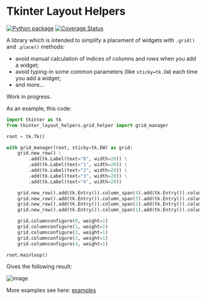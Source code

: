 # Tkinter Layout Helpers

[![Python package](https://github.com/insolor/tkinter_layout_helpers/actions/workflows/python-tests.yml/badge.svg)](https://github.com/insolor/tkinter_layout_helpers/actions/workflows/python-tests.yml)
[![Coverage Status](https://coveralls.io/repos/github/insolor/tkinter_layout_helpers/badge.svg?branch=master)](https://coveralls.io/github/insolor/tkinter_layout_helpers?branch=master)

A library which is intended to simplify a placement of widgets with `.grid()` and `.place()` methods:

- avoid manual calculation of indices of columns and rows when you add a widget;
- avoid typing-in some common parameters (like `sticky=tk.EW`) each time you add a widget;
- and more...

Work in progress.

As an example, this code:

```python
import tkinter as tk
from tkinter_layout_helpers.grid_helper import grid_manager

root = tk.Tk()

with grid_manager(root, sticky=tk.EW) as grid:
    grid.new_row() \
        .add(tk.Label(text="0", width=20)) \
        .add(tk.Label(text="1", width=20)) \
        .add(tk.Label(text="2", width=20)) \
        .add(tk.Label(text="3", width=20)) \
        .add(tk.Label(text="4", width=20))

    grid.new_row().add(tk.Entry()).column_span(4).add(tk.Entry()).column_span(1)
    grid.new_row().add(tk.Entry()).column_span(3).add(tk.Entry()).column_span(2)
    grid.new_row().add(tk.Entry()).column_span(2).add(tk.Entry()).column_span(3)
    grid.new_row().add(tk.Entry()).column_span(1).add(tk.Entry()).column_span(4)

    grid.columnconfigure(0, weight=1)
    grid.columnconfigure(1, weight=1)
    grid.columnconfigure(2, weight=1)
    grid.columnconfigure(3, weight=1)
    grid.columnconfigure(4, weight=1)

root.mainloop()
```

Gives the following result:

![image](https://user-images.githubusercontent.com/2442833/153576406-f6a190eb-7f2a-4723-a32e-02af01d93f60.png)

More examples see here: [examples](https://github.com/insolor/tkinter_layout_helpers/tree/master/examples)
